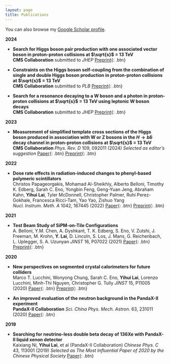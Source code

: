 ```yaml
---
layout: page
title: Publications
---
```


You can also browse my <a href="https://scholar.google.co.in/citations?hl=en&user=F8lLVDkAAAAJ" target="_blank">Google Scholar profile</a>.
<br />

**2024**

- **Search for Higgs boson pair production with one associated vector boson in proton-proton collisions at $\sqrt{s}$ = 13 TeV**  
  **CMS Collaboration**
  submitted to *JHEP*
  [Preprint](https://arxiv.org/abs/2404.08462){: .btn}

- **Constraints on the Higgs boson self-coupling from the combination of single and double Higgs boson production in proton-proton collisions at $\sqrt{s}$ = 13 TeV**  
  **CMS Collaboration**
  submitted to *PLB*
  [Preprint](https://arxiv.org/abs/2407.13554){: .btn}

- **Search for a resonance decaying to a W boson and a photon in proton-proton collisions at $\sqrt{s}$ = 13 TeV using leptonic W boson decays**  
  **CMS Collaboration**
  submitted to *JHEP*
  [Preprint](https://arxiv.org/abs/2406.05737){: .btn}

**2023**

- **Measurement of simplified template cross sections of the Higgs boson produced in association with W or Z bosons in the $H \to b\bar{b}$ decay channel in proton-proton collisions at $\sqrt{s}$ = 13 TeV**  
  **CMS Collaboration**
  *Phys. Rev. D* 109, 092011 (2024)
  *Selected as editor’s suggestion*
  [Paper](https://doi.org/10.1103/PhysRevD.109.092011){: .btn}
  [Preprint](https://arxiv.org/abs/2312.07562){: .btn}

**2022**

- **Dose rate effects in radiation-induced changes to phenyl-based polymeric scintillators**  
  Christos Papageorgakis, Mohamad Al-Sheikhly, Alberto Belloni, Timothy K. Edberg, Sarah C. Eno, Yongbin Feng, Geng-Yuan Jeng, Abraham Kahn, **Yihui Lai**, Tyler McDonnell, Christopher Palmer, Ruhi Perez-Gokhale, Francesca Ricci-Tam, Yao Yao, Zishuo Yang  
  *Nucl. Instrum. Meth. A* 1042, 167445 (2022)
  [Paper](https://www.sciencedirect.com/science/article/pii/S0168900222007379?via%3Dihub){: .btn}
  [Preprint](https://arxiv.org/abs/2203.15923){: .btn}

**2021**

- **Test Beam Study of SiPM-on-Tile Configurations**  
  A. Belloni, Y.M. Chen, A. Dyshkant, T. K. Edberg, S. Eno, V. Zutshi, J. Freeman, M. Krohn, **Y. Lai**, D. Lincoln, S. Los, J. Mans, G. Reichenbach, L. Uplegger, S. A. Uzunyan
  *JINST* 16, P07022 (2021)
  [Paper](https://iopscience.iop.org/article/10.1088/1748-0221/16/07/P07022){: .btn}
  [Preprint](https://arxiv.org/abs/2102.08499){: .btn}

**2020**

- **New perspectives on segmented crystal calorimeters for future colliders**  
  Marco T. Lucchini, Wonyong Chung, Sarah C. Eno, **Yihui Lai**, Lorenzo Lucchini, Minh-Thi Nguyen, Christopher G. Tully
  *JINST* 15, P11005 (2020)
  [Paper](https://iopscience.iop.org/article/10.1088/1748-0221/15/11/P11005){: .btn}
  [Preprint](https://arxiv.org/abs/2008.00338){: .btn}

- **An improved evaluation of the neutron background in the PandaX-II experiment**  
  **PandaX-II Collaboration**
  *Sci. China Phys. Mech. Astron.* 63, 231011 (2020)
  [Paper](https://link.springer.com/article/10.1007/s11433-019-9603-9#citeas){: .btn}

**2019**

- **Searching for neutrino-less double beta decay of 136Xe with PandaX-II liquid xenon detector**  
  Kaixiang Ni, **Yihui Lai**, et al (PandaX-II Collaboration)
  *Chinese Phys. C* 43, 113001 (2019)
  *Selected as The Most Influential Paper of 2020 by the Chinese Physical Society*
  [Paper](https://iopscience.iop.org/article/10.1088/1674-1137/43/11/113001){: .btn}
